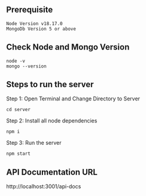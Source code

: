 ## Prerequisite
```
Node Version v18.17.0
MongoDb Version 5 or above
```

## Check Node and Mongo Version
```
node -v
mongo --version
```

## Steps to run the server
Step 1: Open Terminal and Change Directory to Server
```
cd server
```

Step 2: Install all node dependencies
```
npm i
```

Step 3: Run the server
```
npm start
```

## API Documentation URL
http://localhost:3001/api-docs